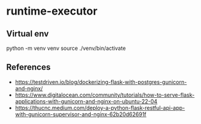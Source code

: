 # runtime-executor

## Virtual env

python -m venv venv
source ./venv/bin/activate

## References

- https://testdriven.io/blog/dockerizing-flask-with-postgres-gunicorn-and-nginx/
- https://www.digitalocean.com/community/tutorials/how-to-serve-flask-applications-with-gunicorn-and-nginx-on-ubuntu-22-04
- https://thucnc.medium.com/deploy-a-python-flask-restful-api-app-with-gunicorn-supervisor-and-nginx-62b20d62691f
